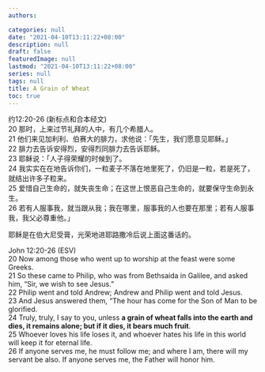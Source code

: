 ```yaml
---
authors:

categories: null
date: "2021-04-10T13:11:22+08:00"
description: null
draft: false
featuredImage: null
lastmod: "2021-04-10T13:11:22+08:00"
series: null
tags: null
title: A Grain of Wheat
toc: true
---
```



约12:20-26 (新标点和合本经文)   
20 那时，上来过节礼拜的人中，有几个希腊人。   
21 他们来见加利利、伯赛大的腓力，求他说：「先生，我们愿意见耶稣。」   
22 腓力去告诉安得烈，安得烈同腓力去告诉耶稣。   
23 耶稣说：「人子得荣耀的时候到了。   
24 我实实在在地告诉你们，一粒麦子不落在地里死了，仍旧是一粒，若是死了，就结出许多子粒来。    
25 爱惜自己生命的，就失丧生命；在这世上恨恶自己生命的，就要保守生命到永生。    
26 若有人服事我，就当跟从我；我在哪里，服事我的人也要在那里；若有人服事我，我父必尊重他。」   

耶稣是在伯大尼受膏，光荣地进耶路撒冷后说上面这番话的。   

John 12:20-26 (ESV)  
20 Now among those who went up to worship at the feast were some Greeks.  
21 So these came to Philip, who was from Bethsaida in Galilee, and asked him, “Sir, we wish to see Jesus.”  
22 Philip went and told Andrew; Andrew and Philip went and told Jesus.  
23 And Jesus answered them, “The hour has come for the Son of Man to be glorified.  
24 Truly, truly, I say to you, unless **a grain of wheat falls into the earth and dies, it remains alone; but if it dies, it bears much fruit**.  
25 Whoever loves his life loses it, and whoever hates his life in this world will keep it for eternal life.  
26 If anyone serves me, he must follow me; and where I am, there will my servant be also. If anyone serves me, the Father will honor him.

